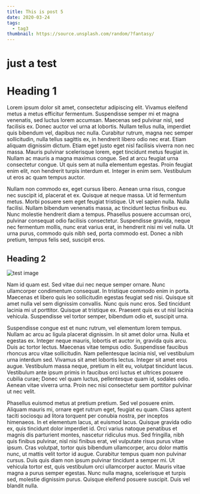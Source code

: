 ```yaml
---
title: This is post 5
date: 2020-03-24
tags:
  - tag3
thumbnail: https://source.unsplash.com/random/?fantasy/
---
```

# just a test

# Heading 1

Lorem ipsum dolor sit amet, consectetur adipiscing elit. Vivamus eleifend metus a metus efficitur fermentum. Suspendisse semper mi et magna venenatis, sed luctus lorem accumsan. Maecenas sed pulvinar nisl, sed facilisis ex. Donec auctor vel urna at lobortis. Nullam tellus nulla, imperdiet quis bibendum vel, dapibus nec nulla. Curabitur rutrum, magna nec semper sollicitudin, nulla tellus sagittis ex, in hendrerit libero odio nec erat. Etiam aliquam dignissim dictum. Etiam eget justo eget nisl facilisis viverra non nec massa. Mauris pulvinar scelerisque lorem, eget tincidunt metus feugiat in. Nullam ac mauris a magna maximus congue. Sed at arcu feugiat urna consectetur congue. Ut quis sem at nulla elementum egestas. Proin feugiat enim elit, non hendrerit turpis interdum et. Integer in enim sem. Vestibulum ut eros ac quam tempus auctor.

Nullam non commodo ex, eget cursus libero. Aenean urna risus, congue nec suscipit id, placerat et ex. Quisque at neque massa. Ut id fermentum metus. Morbi posuere sem eget feugiat tristique. Ut vel sapien nulla. Nulla facilisi. Nullam bibendum venenatis massa, ac tincidunt lectus finibus eu. Nunc molestie hendrerit diam a tempus. Phasellus posuere accumsan orci, pulvinar consequat odio facilisis consectetur. Suspendisse gravida, neque nec fermentum mollis, nunc erat varius erat, in hendrerit nisi mi vel nulla. Ut urna purus, commodo quis nibh sed, porta commodo est. Donec a nibh pretium, tempus felis sed, suscipit eros.

## Heading 2

![test image](/media/img.jpg)

Nam id quam est. Sed vitae dui nec neque semper ornare. Nunc ullamcorper condimentum consequat. In tristique commodo enim in porta. Maecenas et libero quis leo sollicitudin egestas feugiat sed nisi. Quisque sit amet nulla vel sem dignissim convallis. Nunc quis nunc eros. Sed tincidunt lacinia mi ut porttitor. Quisque at tristique ex. Praesent quis ex ut nisl lacinia vehicula. Suspendisse vel tortor semper, bibendum odio et, suscipit urna.

Suspendisse congue est et nunc rutrum, vel elementum lorem tempus. Nullam ac arcu ac ligula placerat dignissim. In sit amet dolor urna. Nulla et egestas ex. Integer neque mauris, lobortis et auctor in, gravida quis arcu. Duis ac tortor lectus. Maecenas vitae tempus odio. Suspendisse faucibus rhoncus arcu vitae sollicitudin. Nam pellentesque lacinia nisl, vel vestibulum urna interdum sed. Vivamus sit amet lobortis lectus. Integer sit amet eros augue. Vestibulum massa neque, pretium in elit eu, volutpat tincidunt lacus. Vestibulum ante ipsum primis in faucibus orci luctus et ultrices posuere cubilia curae; Donec vel quam luctus, pellentesque quam id, sodales odio. Aenean vitae viverra urna. Proin nec nisi consectetur sem porttitor pulvinar ut nec velit.

Phasellus euismod metus at pretium pretium. Sed vel posuere enim. Aliquam mauris mi, ornare eget rutrum eget, feugiat eu quam. Class aptent taciti sociosqu ad litora torquent per conubia nostra, per inceptos himenaeos. In et elementum lacus, at euismod lacus. Quisque gravida odio ex, quis tincidunt dolor imperdiet id. Orci varius natoque penatibus et magnis dis parturient montes, nascetur ridiculus mus. Sed fringilla, nibh quis finibus pulvinar, nisl nisi finibus erat, vel vulputate risus purus vitae ipsum. Cras volutpat, tortor quis bibendum ullamcorper, arcu dolor mattis nunc, ut mattis velit tortor id augue. Curabitur tempus quam non pulvinar cursus. Duis quis diam non ipsum pulvinar tincidunt a semper mi. Ut vehicula tortor est, quis vestibulum orci ullamcorper auctor. Mauris vitae magna a purus semper egestas. Nunc nulla magna, scelerisque et turpis sed, molestie dignissim purus. Quisque eleifend posuere suscipit. Duis vel blandit nulla.